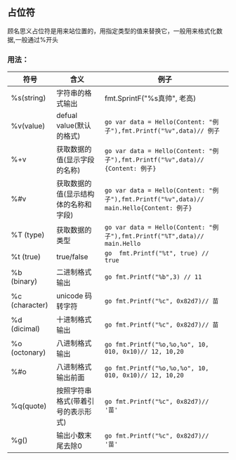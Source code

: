 ## 占位符
顾名思义占位符是用来站位置的，用指定类型的值来替换它，一般用来格式化数据,一般通过%开头

### 用法：

| 符号           | 含义                                 | 例子                                                                                         |
|----------------|--------------------------------------|----------------------------------------------------------------------------------------------|
| %s(string)     | 字符串的格式输出                     | fmt.SprintF("%s真帅", 老高)                                                                  |
| %v(value)      | defual value(默认的格式)             | ```go var data = Hello(Content: "例子"),fmt.Printf("%v",data)// 例子```                      |
| %+v            | 获取数据的值(显示字段的名称)         | ```go var data = Hello(Content: "例子"),fmt.Printf("%v",data)// {Content: 例子}```           |
| %#v            | 获取数据的值(显示结构体的名称和字段) | ```go var data = Hello(Content: "例子"),fmt.Printf("%v",data)// main.Hello{Content: 例子}``` |
| %T (type)      | 获取数据的类型                       | ```go var data = Hello(Content: "例子"),fmt.Printf("%T",data)// main.Hello```                |
| %t (true)      | true/false                           | ```go  fmt.Printf("%t", true) // true```                                                     |
| %b (binary)    | 二进制格式输出                       | ```go fmt.Printf("%b",3) // 11```                                                            |
| %c (character) | unicode 码转字符                     | ```go fmt.Printf("%c", 0x82d7)// 苗```                                                       |
| %d (dicimal)   | 十进制格式输出                       | ```go fmt.Printf("%c", 0x82d7)// 苗```                                                       |
| %o (octonary)  | 八进制格式输出                       | ```go fmt.Printf("%o,%o,%o", 10, 010, 0x10)// 12, 10,20```                                   |
| %#o            | 八进制格式输出前面                   | ```go fmt.Printf("%o,%o,%o", 10, 010, 0x10)// 12, 10,20```                                   |
| %q(quote)      | 按照字符串格式(带着引号的表示形式)                 | ```go fmt.Printf("%c", 0x82d7)// '苗'```                                                     |
| %g()           | 输出小数末尾去除0                    | ```go fmt.Printf("%c", 0x82d7)// '苗'```                                                     |

